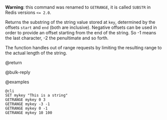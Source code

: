 **Warning**: this command was renamed to `GETRANGE`, it is called `SUBSTR` in
Redis versions `<= 2.0`.

Returns the substring of the string value stored at `key`, determined by the
offsets `start` and `end` (both are inclusive).
Negative offsets can be used in order to provide an offset starting from the end
of the string.
So -1 means the last character, -2 the penultimate and so forth.

The function handles out of range requests by limiting the resulting range to
the actual length of the string.

@return

@bulk-reply

@examples

    @cli
    SET mykey "This is a string"
    GETRANGE mykey 0 3
    GETRANGE mykey -3 -1
    GETRANGE mykey 0 -1
    GETRANGE mykey 10 100
